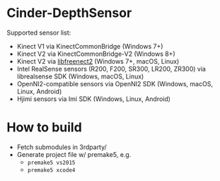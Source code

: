 # Cinder-DepthSensor

Supported sensor list:

* Kinect V1 via KinectCommonBridge (Windows 7+)
* Kinect V2 via KinectCommonBridge-V2 (Windows 8+)
* Kinect V2 via [libfreenect2](https://github.com/jing-vision/libfreenect2) (Windows 7+, macOS, Linux)
* Intel RealSense sensors (R200, F200, SR300, LR200, ZR300) via librealsense SDK (Windows, macOS, Linux)
* OpenNI2-compatible sensors via OpenNI2 SDK (Windows, macOS, Linux, Android)
* Hjimi sensors via Imi SDK (Windows, Linux, Android)

# How to build
* Fetch submodules in 3rdparty/
* Generate project file w/ premake5, e.g.
    * `premake5 vs2015`
    * `premake5 xcode4`
